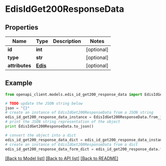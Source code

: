 # EdisIdGet200ResponseData


## Properties
Name | Type | Description | Notes
------------ | ------------- | ------------- | -------------
**id** | **int** |  | [optional] 
**type** | **str** |  | [optional] 
**attributes** | [**Edis**](Edis.md) |  | [optional] 

## Example

```python
from openapi_client.models.edis_id_get200_response_data import EdisIdGet200ResponseData

# TODO update the JSON string below
json = "{}"
# create an instance of EdisIdGet200ResponseData from a JSON string
edis_id_get200_response_data_instance = EdisIdGet200ResponseData.from_json(json)
# print the JSON string representation of the object
print EdisIdGet200ResponseData.to_json()

# convert the object into a dict
edis_id_get200_response_data_dict = edis_id_get200_response_data_instance.to_dict()
# create an instance of EdisIdGet200ResponseData from a dict
edis_id_get200_response_data_form_dict = edis_id_get200_response_data.from_dict(edis_id_get200_response_data_dict)
```
[[Back to Model list]](../README.md#documentation-for-models) [[Back to API list]](../README.md#documentation-for-api-endpoints) [[Back to README]](../README.md)


